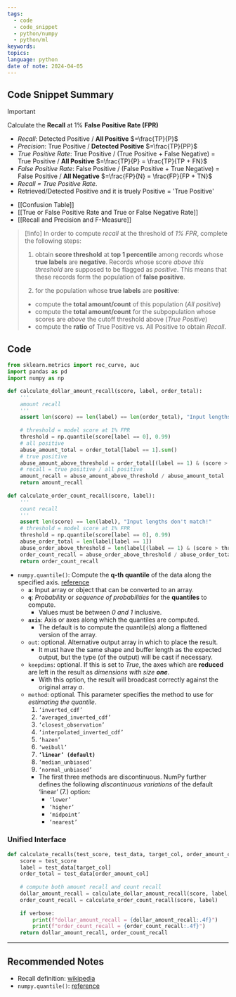 ```yaml
---
tags:
  - code
  - code_snippet
  - python/numpy
  - python/ml
keywords: 
topics: 
language: python
date of note: 2024-04-05
---
```


## Code Snippet Summary

>[!important]
>Calculate the **Recall**  at 1% **False Positive Rate (FPR)**
>- *Recall*: Detected Positive / **All Positive** $=\frac{TP}{P}$
>- *Precision*: True Positive / **Detected Positive** $=\frac{TP}{PP}$ 
>- *True Positive Rate*: True Positive / (True Positive + False Negative) = True Positive / **All Positive** $=\frac{TP}{P} = \frac{TP}{TP + FN}$
>- *False Positive Rate*: False Positive / (False Positive + True Negative) = False Positive / **All Negative**  $=\frac{FP}{N} = \frac{FP}{FP + TN}$
>- *Recall = True Positive Rate*. 
>- Retrieved/Detected Positive and it is truely Positive =  'True Positive'

- [[Confusion Table]]
- [[True or False Positive Rate and True or False Negative Rate]]
- [[Recall and Precision and F-Measure]]


>[!info] 
>In order to compute *recall* at the threshold of *1% FPR*, complete the following steps:
>1. obtain **score threshold** at **top 1 percentile** among records whose **true labels** are **negative**. Records whose score *above this threshold* are supposed to be flagged as *positive*. This means that these records form the population of **false positive**.
>   
>2. for the population whose **true labels** are **positive**:
>	- compute the **total amount/count** of this population (*All positive*)
>	- compute the **total amount/count** for the subpopulation whose scores are *above* the cutoff threshold above (*True Positive*)
>	- compute the **ratio** of True Positive vs. All Positive to obtain *Recall*.

## Code

```python
from sklearn.metrics import roc_curve, auc
import pandas as pd
import numpy as np

def calculate_dollar_amount_recall(score, label, order_total):
	'''
	amount recall
	'''
    assert len(score) == len(label) == len(order_total), "Input lengths don't match!"
    
    # threshold = model score at 1% FPR
    threshold = np.quantile(score[label == 0], 0.99)
    # all positive
    abuse_amount_total = order_total[label == 1].sum()
    # true positive
    abuse_amount_above_threshold = order_total[(label == 1) & (score > threshold)].sum()
    # recall = true positive / all positive
    amount_recall = abuse_amount_above_threshold / abuse_amount_total
    return amount_recall
    
def calculate_order_count_recall(score, label):
	'''
	count recall
	'''
    assert len(score) == len(label), "Input lengths don't match!"
    # threshold = model score at 1% FPR
    threshold = np.quantile(score[label == 0], 0.99)
    abuse_order_total = len(label[label == 1])
    abuse_order_above_threshold = len(label[(label == 1) & (score > threshold)])
    order_count_recall = abuse_order_above_threshold / abuse_order_total
    return order_count_recall
```

- `numpy.quantile()`: Compute the **q-th quantile** of the data along the specified axis. [reference](https://numpy.org/doc/stable/reference/generated/numpy.quantile.html)
	- **`a`**:  Input array or object that can be converted to an array.
	- **`q`**: *Probability* or *sequence of probabilities* for the **quantiles** to compute.
		- Values must be between *0 and 1* inclusive.
	- **`axis`**: Axis or axes along which the quantiles are computed. 
		- The default is to compute the quantile(s) along a flattened version of the array.
	- `out`: optional. Alternative output array in which to place the result. 
		- It must have the same shape and buffer length as the expected output, but the type (of the output) will be cast if necessary.
	- `keepdims`: optional.  If this is set to *True*, the axes which are **reduced** are left in the result as *dimensions with size **one***. 
		- With this option, the result will broadcast correctly against the original array _a_.
	- `method`: optional. This parameter specifies the method to use for *estimating the quantile*.
		1. `‘inverted_cdf’`
	    2. `‘averaged_inverted_cdf’`
	    3. `‘closest_observation’`
	    4. `‘interpolated_inverted_cdf’`
	    5. `‘hazen’`
	    6. `‘weibull’`
	    7. **`‘linear’ (default)`**
	    8. `‘median_unbiased’`
	    9. `‘normal_unbiased’`
		- The first three methods are discontinuous. NumPy further defines the following *discontinuous variations* of the default ‘linear’ (7.) option:
			- `‘lower’`
			- `‘higher’`
			- `‘midpoint’`
			- `‘nearest’`

### Unified Interface

```python
def calculate_recalls(test_score, test_data, target_col, order_amount_col, verbose=False):
    score = test_score
    label = test_data[target_col]
    order_total = test_data[order_amount_col]
    
    # compute both amount recall and count recall
    dollar_amount_recall = calculate_dollar_amount_recall(score, label, order_total)
    order_count_recall = calculate_order_count_recall(score, label)
    
    if verbose:
        print(f"dollar_amount_recall = {dollar_amount_recall:.4f}")
        print(f"order_count_recall = {order_count_recall:.4f}")
    return dollar_amount_recall, order_count_recall
```

-----------
##  Recommended Notes

- Recall definition: [wikipedia](https://en.wikipedia.org/wiki/Precision_and_recall)
- `numpy.quantile()`: [reference](https://numpy.org/doc/stable/reference/generated/numpy.quantile.html)
